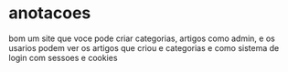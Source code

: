 # anotacoes
bom um site que voce pode criar categorias, artigos  como admin, e os usarios podem ver os artigos que criou e categorias
e como sistema de login com sessoes e cookies

